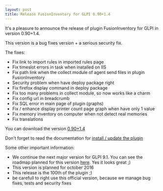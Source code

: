 ```yaml
---
layout: post
title: Release FusionInventory for GLPI 0.90+1.4
---
```


It's a pleasure to announce the release of plugin FusionInventory for GLPI in version 0.90+1.4.

This version is a bug fixes version + a serious security fix.

The fixes:

* Fix link to import rules in imported rules page
* Fix timeslot errors in task when installed on IIS
* Fix path link when the collect module of agent send files in plugin FusionInventory
* Security problem when have deploy package right
* Fix firefox display command in deploy package
* Fix too many problems in collect module, so now works like a charm
* Fix config url in breadcrumb
* Fix SQL error in main page of plugin (graphs)
* Fix / enhance display printer count page graph when have only 1 value
* Fix memory inventory on computer when not detect real memories
* Fix translations


You can download the version [0.90+1.4](https://github.com/fusioninventory/fusioninventory-for-glpi/releases/tag/glpi090%2B1.4)

Don't forget to read the documentation for [install / update the plugin](http://fusioninventory.org/documentation/fi4g/installation.html)


Some other important information:

* We continue the next major version for GLPI 9.1. You can see the roadmap planned for this version [here](https://github.com/fusioninventory/fusioninventory-for-glpi/milestones/0.91+1.0). Yes it looks great ;)
* This version is planned for october 2016
* This release is the 100th of the plugin ;)
* be carefull to right use  this official version, because we manage bug fixes, tests and security fixes


